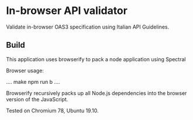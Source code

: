 # In-browser API validator

Validate in-browser OAS3 specification using Italian API Guidelines.

## Build

This application uses browserify to pack a node application
using Spectral

Browser usage:

....
make
npm run b
....

Browserify recursively packs up all Node.js dependencies into the browser version of the JavaScript.

Tested on Chromium 78, Ubuntu 19.10.
